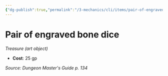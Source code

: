 ```yaml
---
{"dg-publish":true,"permalink":"/3-mechanics/cli/items/pair-of-engraved-bone-dice/","tags":["ttrpg-cli/compendium/src/5e/dmg","ttrpg-cli/item/gear/treasure-art-object","ttrpg-cli/item/rarity/none"]}
---
```


# Pair of engraved bone dice
*Treasure (art object)*  


- **Cost**: 25 gp

*Source: Dungeon Master's Guide p. 134*